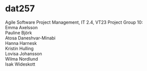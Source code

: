 # dat257
Agile Software Project Management, IT 2.4, VT23
Project Group 10:   
Emma Axelsson   
Pauline Björk   
Atosa Daneshvar-Minabi   
Hanna Harnesk   
Kristin Hulling   
Lovisa Johansson   
Wilma Nordlund   
Isak Wideskott
